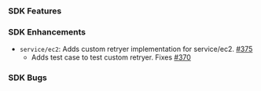 ### SDK Features

### SDK Enhancements
* `service/ec2`: Adds custom retryer implementation for service/ec2. [#375](https://github.com/aws/aws-sdk-go/pull/375)
  * Adds test case to test custom retryer. Fixes [#370](https://github.com/aws/aws-sdk-go/issues/370)
  
### SDK Bugs

  